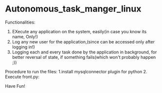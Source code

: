 # Autonomous_task_manger_linux
Functionalities:  
  1. EXecute any application on the system, easily(in case you know its name, Only!)
  2. Log any new user for the application,(since can be accessed only after logging in!)
  3. Logging each and every task done by the application in background, for better reversal of state, if something fails(which won't probably happen ;))


Procedure to run the files:
  1.install mysqlconnector plugin for python
  2. Execute front.py: <python front.py>
  
  Have Fun!
  
